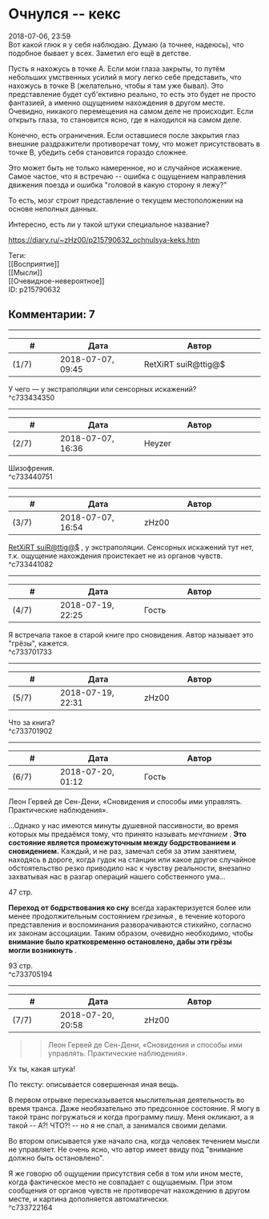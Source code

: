 Очнулся -- кекс
===============

  
2018-07-06, 23:59  
 Вот какой глюк я у себя наблюдаю. Думаю (а точнее, надеюсь), что подобное бывает у всех. Заметил его ещё в детстве.   
   
 Пусть я нахожусь в точке A. Если мои глаза закрыты, то путём небольших умственных усилий я могу легко себе представить, что нахожусь в точке B (желательно, чтобы я там уже бывал). Это представление будет суб'ективно реально, то есть это будет не просто фантазией, а именно ощущением нахождения в другом месте. Очевидно, никакого перемещения на самом деле не происходит. Если открыть глаза, то становится ясно, где я находился на самом деле.   
   
 Конечно, есть ограничения. Если оставшиеся после закрытия глаз внешние раздражители противоречат тому, что может присутствовать в точке B, убедить себя становится гораздо сложнее.   
   
 Это может быть не только намеренное, но и случайное искажение. Самое частое, что я встречаю -- ошибка с ощущением направления движения поезда и ошибка "головой в какую сторону я лежу?"   
   
 То есть, мозг строит представление о текущем местоположении на основе неполных данных.   
   
 Интересно, есть ли у такой штуки специальное название?   
  
<https://diary.ru/~zHz00/p215790632_ochnulsya-keks.htm>  
  
Теги:  
[[Восприятие]]  
[[Мысли]]  
[[Очевидное-невероятное]]  
ID: p215790632  


Комментарии: 7
--------------

  


---



|         #         |              Дата              |                     Автор                     |           ID           |
| --- | --- | --- | --- |
| (1/7) | 2018-07-07, 09:45 | RetXiRT suiR@ttig@$ | c733434350 |

  
  У чего — у экстраполяции или сенсорных искажений?    
 ^c733434350

---



|         #         |              Дата              |                     Автор                     |           ID           |
| --- | --- | --- | --- |
| (2/7) | 2018-07-07, 16:36 | Heyzer | c733440751 |

  
 Шизофрения.   
 ^c733440751

---



|         #         |              Дата              |                     Автор                     |           ID           |
| --- | --- | --- | --- |
| (3/7) | 2018-07-07, 16:54 | zHz00 | c733441082 |

  
  [RetXiRT suiR@ttig@$](http://Hellspawn.diary.ru "Горчичник")  , у экстраполяции. Сенсорных искажений тут нет, т.к. ощущение нахождения проистекает не из органов чувств.   
 ^c733441082

---



|         #         |              Дата              |                     Автор                     |           ID           |
| --- | --- | --- | --- |
| (4/7) | 2018-07-19, 22:25 | Гость | c733701733 |

  
 Я встречала такое в старой книге про сновидения. Автор называет это "грёзы", кажется.   
 ^c733701733

---



|         #         |              Дата              |                     Автор                     |           ID           |
| --- | --- | --- | --- |
| (5/7) | 2018-07-19, 22:31 | zHz00 | c733701902 |

  
 Что за книга?   
 ^c733701902

---



|         #         |              Дата              |                     Автор                     |           ID           |
| --- | --- | --- | --- |
| (6/7) | 2018-07-20, 01:12 | Гость | c733705194 |

  
 Леон Гервей де Сен-Дени, «Сновидения и способы ими управлять. Практические наблюдения».   
   
 ...Однако у нас имеются минуты душевной пассивности, во время которых мы предаёмся тому, что принято называть  *мечтанием*  .  **Это состояние является промежуточным между бодрствованием и сновидением.**  Каждый, и не раз, замечал себя за этим занятием, находясь в дороге, когда гудок на станции или какое другое случайное обстоятельство резко приводило нас к чувству реальности, внезапно захватывая нас в разгар операций нашего собственного ума...   
   
 47 стр.   
   
  **Переход от бодрствования ко сну**  всегда характеризуется более или менее продолжительным состоянием  *грезинья*  , в течение которого представления и воспоминания разворачиваются стихийно, согласно их законам ассоциации. Таким образом, очевидно необходимо, чтобы  **внимание было кратковременно остановлено, дабы эти грёзы   
 могли возникнуть**  .   
   
 93 стр.   
 ^c733705194

---



|         #         |              Дата              |                     Автор                     |           ID           |
| --- | --- | --- | --- |
| (7/7) | 2018-07-20, 20:58 | zHz00 | c733722164 |

  
 >>Леон Гервей де Сен-Дени, «Сновидения и способы ими управлять. Практические наблюдения».   
   
 Ух ты, какая штука!   
   
 По тексту: описывается совершенная иная вещь.   
   
 В первом отрывке пересказывается мыслительная деятельность во время транса. Даже необязательно это предсонное состояние. Я могу в такой транс погружаться и когда программу пишу. Меня окликают, а я такой -- А?! ЧТО?! -- но я не спал, а занимался своими делами.   
   
 Во втором описывается уже начало сна, когда человек течением мысли не управляет. Не очень ясно, что автор имеет ввиду под "внимание должно быть остановлено".   
   
 Я же говорю об ощущении присутствия себя в том или ином месте, когда фактическое место не совпадает с ощущаемым. При этом сообщения от органов чувств не противоречат нахождению в другом месте, и картина дополняется автоматически.   
 ^c733722164